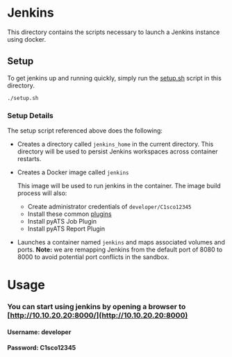# Jenkins

This directory contains the scripts necessary to launch a Jenkins instance using
docker.  

## Setup

To get jenkins up and running quickly, simply run the [setup.sh](./setup.sh) script in this directory.

```
./setup.sh
```

### Setup Details

The setup script referenced above does the following:

* Creates a directory called `jenkins_home` in the current directory.  This directory will be used to persist Jenkins workspaces across container restarts.

* Creates a Docker image called `jenkins`

  This image will be used to run jenkins in the container.  The image build process will also:

  * Create  administrator credentials of `developer/C1sco12345`
  * Install these common [plugins](./plugins.txt)
  * Install pyATS Job Plugin
  * Install pyATS Report Plugin

* Launches a container named `jenkins` and maps associated volumes and ports.
**Note:** we are remapping Jenkins from the default port of 8080 to 8000 to avoid potential
port conflicts in the sandbox.


# Usage

### You can start using jenkins by opening a browser to [http://10.10.20.20:8000/](http://10.10.20.20:8000)

#### Username: **developer**
#### Password: C1sco12345
